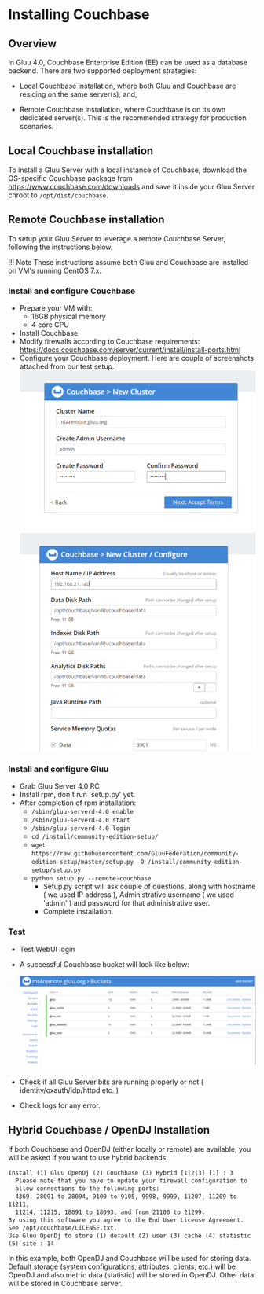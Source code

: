 # Installing Couchbase
## Overview

In Gluu 4.0, Couchbase Enterprise Edition (EE) can be used as a database backend. There are two supported deployment strategies: 

- Local Couchbase installation, where both Gluu and Couchbase are residing on the same server(s); and,

- Remote Couchbase installation, where Couchbase is on its own dedicated server(s). This is the recommended strategy for production scenarios. 

## Local Couchbase installation

To install a Gluu Server with a local instance of Couchbase, download the OS-specific Couchbase package from https://www.couchbase.com/downloads and save it inside your Gluu Server chroot to `/opt/dist/couchbase`.

## Remote Couchbase installation

To setup your Gluu Server to leverage a remote Couchbase Server, following the instructions below. 

!!! Note
    These instructions assume both Gluu and Couchbase are installed on VM's running CentOS 7.x. 

### Install and configure Couchbase

- Prepare your VM with: 
  - 16GB physical memory
  - 4 core CPU 
- Install Couchbase 
- Modify firewalls according to Couchbase requirements: https://docs.couchbase.com/server/current/install/install-ports.html
- Configure your Couchbase deployment. Here are couple of screenshots attached from our test setup. 
    ![image](./img/CB_remote_one.PNG)
    ![image](./img/CB_remote_two.PNG)

### Install and configure Gluu

- Grab Gluu Server 4.0 RC 
- Install rpm, don't run 'setup.py' yet. 
- After completion of rpm installation: 
  - `/sbin/gluu-serverd-4.0 enable`
  - `/sbin/gluu-serverd-4.0 start`
  - `/sbin/gluu-serverd-4.0 login`
  - `cd /install/community-edition-setup/`
  - `wget https://raw.githubusercontent.com/GluuFederation/community-edition-setup/master/setup.py -O /install/community-edition-setup/setup.py`
  - `python setup.py --remote-couchbase`
     - Setup.py script will ask couple of questions, along with hostname ( we used IP address ), Administrative username ( we used 'admin' ) and password for that administrative user. 
     - Complete installation. 

### Test

- Test WebUI login
- A successful Couchbase bucket will look like below: 
 
    ![image](./img/CB_remote_successful_bucket.PNG)
 
- Check if all Gluu Server bits are running properly or not ( identity/oxauth/idp/httpd etc. ) 
- Check logs for any error. 

## Hybrid Couchbase / OpenDJ Installation

If both Couchbase and OpenDJ (either locally or remote) are available, you will be asked if you want to use hybrid backends:

```
Install (1) Gluu OpenDj (2) Couchbase (3) Hybrid [1|2|3] [1] : 3
  Please note that you have to update your firewall configuration to
  allow connections to the following ports:
  4369, 28091 to 28094, 9100 to 9105, 9998, 9999, 11207, 11209 to 11211,
  11214, 11215, 18091 to 18093, and from 21100 to 21299.
By using this software you agree to the End User License Agreement.
See /opt/couchbase/LICENSE.txt.
Use Gluu OpenDj to store (1) default (2) user (3) cache (4) statistic (5) site : 14
```

In this example, both OpenDJ and Couchbase will be used for storing data. Default storage (system configurations, attributes, clients, etc.) will be OpenDJ and also metric data (statistic) will be stored in OpenDJ. Other data will be stored in Couchbase server.
